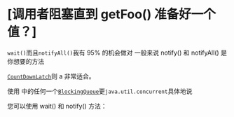 # [调用者阻塞直到 getFoo() 准备好一个值？] 



`wait()`而且`notifyAll()`我有 95% 的机会做对  一般来说 notify() 和 notifyAll() 是你想要的方法

[`CountDownLatch`](http://java.sun.com/javase/6/docs/api/java/util/concurrent/CountDownLatch.html)则 a 非常适合。

使用 中的任何一个[`BlockingQueue`](http://java.sun.com/j2se/1.5.0/docs/api/java/util/concurrent/BlockingQueue.html)更`java.util.concurrent`具体地说

您可以使用 wait() 和 notify() 方法：